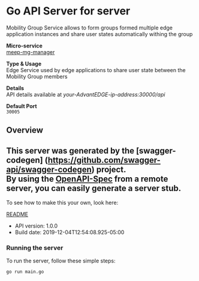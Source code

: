 # Go API Server for server

Mobility Group Service allows to form groups formed multiple edge application instances and share user states automatically withing the group <p>**Micro-service**<br>[meep-mg-manager](https://github.com/InterDigitalInc/AdvantEDGE/tree/master/go-apps/meep-mg-manager) <p>**Type & Usage**<br>Edge Service used by edge applications to share user state between the  Mobility Group members <p>**Details**<br>API details available at _your-AdvantEDGE-ip-address:30000/api_ <p>**Default Port**<br>`30005`

## Overview
This server was generated by the [swagger-codegen]
(https://github.com/swagger-api/swagger-codegen) project.  
By using the [OpenAPI-Spec](https://github.com/OAI/OpenAPI-Specification) from a remote server, you can easily generate a server stub.  
-

To see how to make this your own, look here:

[README](https://github.com/swagger-api/swagger-codegen/blob/master/README.md)

- API version: 1.0.0
- Build date: 2019-12-04T12:54:08.925-05:00


### Running the server
To run the server, follow these simple steps:

```
go run main.go
```

